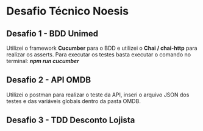 # Desafio Técnico Noesis
## Desafio 1 - BDD Unimed
Utilizei o framework **Cucumber** para o BDD e utilizei o **Chai / chai-http** para realizar os asserts.
Para executar os testes basta executar o comando no terminal: **_npm run cucumber_**

## Desafio 2 - API OMDB
Utilizei o postman para realizar o teste da API, inseri o arquivo JSON dos testes e das variáveis globais dentro da pasta OMDB.

## Desafio 3 - TDD Desconto Lojista
